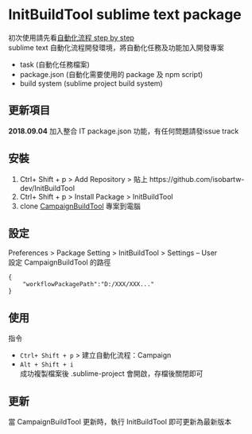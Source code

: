 InitBuildTool sublime text package
=======================================
初次使用請先看[自動化流程 step by step](https://hackmd.io/s/S1ohqCzN)  
sublime text 自動化流程開發環境，將自動化任務及功能加入開發專案
- task (自動化任務檔案)
- package.json (自動化需要使用的 package 及 npm script)
- build system (sublime project build system)

## 更新項目
**2018.09.04** 加入整合 IT package.json 功能，有任何問題請發issue track

## 安裝
1. Ctrl+ Shift + p > Add Repository > 貼上 https://<i></i>github.com/isobartw-dev/InitBuildTool
2. Ctrl+ Shift + p > Install Package > InitBuildTool
3. clone [CampaignBuildTool](https://github.com/isobartw-dev/CampaignBuildTool) 專案到電腦

## 設定
Preferences > Package Setting > InitBuildTool > Settings – User  
設定 CampaignBuildTool 的路徑
```
{
    "workflowPackagePath":"D:/XXX/XXX..."
}
```
## 使用
指令
- ``Ctrl+ Shift + p`` > 建立自動化流程：Campaign
- ``Alt + Shift + i``  
成功複製檔案後 .sublime-project 會開啟，存檔後關閉即可

## 更新 
當 CampaignBuildTool 更新時，執行 InitBuildTool 即可更新為最新版本
